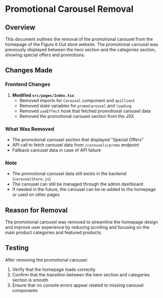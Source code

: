 # Promotional Carousel Removal

## Overview
This document outlines the removal of the promotional carousel from the homepage of the Figure It Out store website. The promotional carousel was previously displayed between the hero section and the categories section, showing special offers and promotions.

## Changes Made

### Frontend Changes
1. **Modified `src/pages/Index.tsx`**:
   - Removed imports for `Carousel` component and `apiClient`
   - Removed state variables for `promoCarousel` and `loading`
   - Removed `useEffect` hook that fetched promotional carousel data
   - Removed the promotional carousel section from the JSX

### What Was Removed
- The promotional carousel section that displayed "Special Offers"
- API call to fetch carousel data from `/carousels/promo` endpoint
- Fallback carousel data in case of API failure

### Note
- The promotional carousel data still exists in the backend (`carouselStore.js`)
- The carousel can still be managed through the admin dashboard
- If needed in the future, the carousel can be re-added to the homepage or used on other pages

## Reason for Removal
The promotional carousel was removed to streamline the homepage design and improve user experience by reducing scrolling and focusing on the main product categories and featured products.

## Testing
After removing the promotional carousel:
1. Verify that the homepage loads correctly
2. Confirm that the transition between the hero section and categories section is smooth
3. Ensure that no console errors appear related to missing carousel components